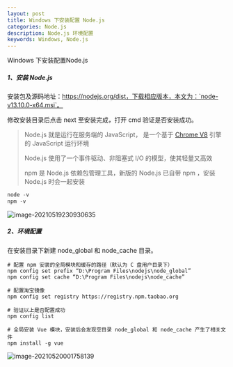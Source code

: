 ```yaml
---
layout: post
title: Windows 下安装配置 Node.js
categories: Node.js
description: Node.js 环境配置
keywords: Windows, Node.js
---
```


Windows 下安装配置Node.js

##### 1、安装 Node.js

安装包及源码地址：https://nodejs.org/dist，下载相应版本，本文为：`node-v13.10.0-x64.msi`。

修改安装目录后点击 next 至安装完成，打开 cmd 验证是否安装成功。

> Node.js 就是运行在服务端的 JavaScript， 是一个基于 [Chrome V8](https://developers.google.com/v8/) 引擎的 JavaScript 运行环境
>
> Node.js 使用了一个事件驱动、非阻塞式 I/O 的模型，使其轻量又高效
>
> npm 是 Node.js 依赖包管理工具，新版的 Node.js 已自带 npm ，安装 Node.js 时会一起安装

```powershell
node -v
npm -v
```

![image-20210519230930635](https://cdn.jsdelivr.net/gh/FlyNine/cloudimage/win/image-20210519230930635.png)

##### 2、环境配置

在安装目录下新建 node_global 和 node_cache 目录。

```shell
# 配置 npm 安装的全局模块和缓存的路径（默认为 C 盘用户目录下）
npm config set prefix “D:\Program Files\nodejs\node_global”
npm config set cache “D:\Program Files\nodejs\node_cache”

# 配置淘宝镜像
npm config set registry https://registry.npm.taobao.org

# 验证以上是否配置成功
npm config list

# 全局安装 Vue 模块，安装后会发现空目录 node_global 和 node_cache 产生了相关文件
npm install -g vue
```

![image-20210520001758139](https://cdn.jsdelivr.net/gh/FlyNine/cloudimage/win/image-20210520001758139.png)